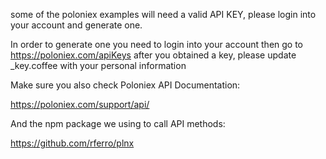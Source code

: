 some of the poloniex examples will need a valid API KEY, please login
into your account and generate one.

In order to generate one you need to login into your account then go to
https://poloniex.com/apiKeys after you obtained a key, please update
_key.coffee with your personal information

Make sure you also check Poloniex API Documentation:

https://poloniex.com/support/api/

And the npm package we using to call API methods:

https://github.com/rferro/plnx